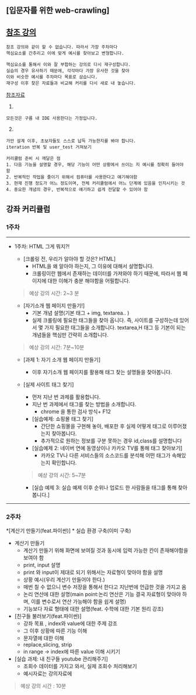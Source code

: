 ## [입문자를 위한 web-crawling]

[참조 강의](https://book.coalastudy.com/data_crawling/) 
-----
```
참조 강의와 같이 할 수 없습니다. 따라서 가장 주차마다
핵심요소를 간추리고 이에 맞게 예시를 찾아보고 변형합니다.

핵심요소를 통해서 이와 잘 부합하는 강의로 다시 재구성합니다.
실습의 경우 유사하기 때문에, 각각마다 가장 유사한 것을 찾아
이와 비슷한 예시를 주차마다 목표로 삼습니다.
재구성 이후 찾은 자료들과 비교해 커리를 다시 새로 내 놓습니다.
```

[참조자료](https://media.fastcampus.co.kr/insight/why-beginners-should-master-them/)

1.
```
모든것은 구름 내 IDE 사용한다는 가정입니다.
```
2.
```
가안 설계 이후, 초보자들도 스스로 납득 가능한지를 봐야 합니다.
iteration 반복 및 user_test 거쳐보기
```
```
커리큘럼 준비 시 깨달은 점
1. 다음 기능을 설명할 경우, 해당 기능이 어떤 상황에서 쓰이는 지 예시를 정확히 들어야 함
2. 반복적인 작업을 줄이기 위해서 컴퓨터를 사용한다고 얘기해야함
3. 현재 진행 정도가 어느 정도이며, 전체 커리큘럼에서 어느 단계에 있음을 인지시키는 것
4. 중요한 개념의 경우, 반복적으로 얘기하고 쉽게 전달할 수 있어야 함
```
## 강좌 커리큘럼

### 1주차

-----

* 1주차: HTML 그게 뭐지?!
  
  * [크롤링 전, 우리가 알아야 할 것은? HTML]
    * HTML을 왜 알아야 하는지, 그 이유에 대해서 설명합니다.
    * 크롤링이란 웹에서 존재하는 데이터를 가져와야 하기 때문에, 따라서 웹 페이지에 대한 이해가 충분 해야함을 어필합니다. 
  > 예상 강의 시간: 2~3 분
  * [자기소개 웹 페이지 만들기!]
    * 기본 개념 설명(기본 태그 + img, textarea.. )
    * 실제 크롤링에 필요한 태그들을 찾아 옵니다. 즉, 사이트를 구성하는데 있어서 몇 가지 필요한 태그들을 소개합니다. textarea,H 태그 등 기본이 되는 개념들을 핵심만 간략히 소개합니다.
  > 예상 강의 시간: 7분~10분

  * [과제 1: 자기 소개 웹 페이지 만들기]
    * 이후 자기소개 웹 페이지를 활용해 태그 찾는 설명들을 찾아봅니다.
  
  * [실제 사이트 태그 찾기]

    * 먼저 지난 번 과제를 활용합니다.
    * 지난 번 과제에서 태그를 찾는 방법을 소개합니다.
      * chrome 을 통한 검사 방식+ F12
    * [실습예제: 쇼핑몰 태그 찾기]
      * 간단한 쇼핑몰을 구현해 놓아, 배포한 후 실제 어떻게 태그로 이루어졌는지 찾아봅니다.
      * 추가적으로 원하는 정보를 구분 못하는 경우 id,class를 설명합니다
    * [실습예제 2: 네이버 연예 동영상이나 카카오 TV를 통해 태그 찾아보기]
      * 카카오 TV나 다른 서비스들의 소스코드를 분석해 어떤 태그가 속해있는지 확인합니다.
    
    > 예상 강의 시간: 5~7분
    
    * [실습 예제 3: 실습 예제 이후 순위나 업로드 한 사람들을 태그를 통해 찾아봅니다.]

---
### 2주차

*[계산기 만들기(feat.파이썬)]
    * 실습 환경 구축(이미 구축)
  * 계산기 만들기
    * 계산기 만들기 위해 화면에 보여질 것과 동시에 입력 가능한 칸이 존재해야함을 보여야 함
    * print, input 설명
    * print 와 input이 제대로 되기 위해서는 자료형이 맞아야 함을 설명
    * 상황 예시(우리 계산기 만들어야 한다.)
    * 매번 칠 수 없으니 변수 저장을 통해서 한다고 지난번에 언급한 것을 가지고 옴
    * 논리 연산에 대한 설명(main point:논리 연산은 기능 결국 자료형이 맞아야 하며, 이를 변수로서 연산 가능해야 함을 쉽게 설명)
    * 기능보다 자료 형태에 대한 설명(feat. 수학에 대한 기본 원리 강조)
* [친구들 불러보기(feat.파이썬)]
  * 강좌 목표 , index와 value에 대한 주제 강조
  * 그 이후 상황에 따른 기능 이해
  * 문자열에 대한 이해
  * replace,slicing, strip
  * in range -> index에 따른 value 이해 시키기
* [실습 과제: 내 친구들 youtube 관리해주기]
  * 조회수 데이터를 가지고 와서, 실제 조회수 처리해보기
  * 예시자료는 강의자료에
>예상 강의 시간 : 10분 
